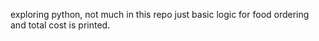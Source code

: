 exploring python, not much in this repo just basic logic for food ordering and total cost is printed. 
